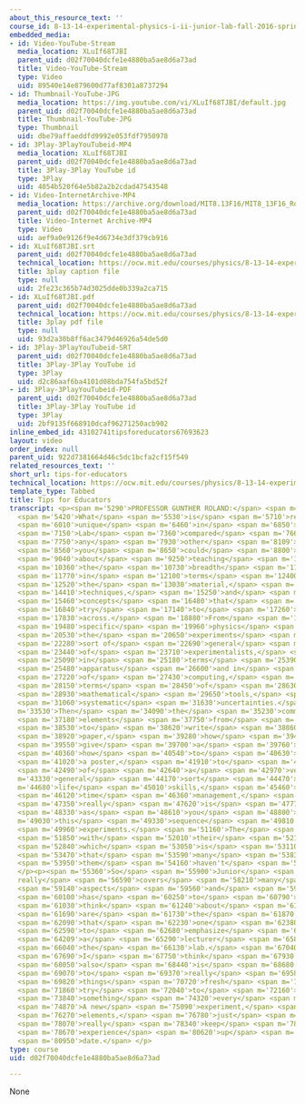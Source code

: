 ```yaml
---
about_this_resource_text: ''
course_id: 8-13-14-experimental-physics-i-ii-junior-lab-fall-2016-spring-2017
embedded_media:
- id: Video-YouTube-Stream
  media_location: XLuIf68TJBI
  parent_uid: d02f70040dcfe1e4880ba5ae8d6a73ad
  title: Video-YouTube-Stream
  type: Video
  uid: 89540e14e879600d77af8301a8737294
- id: Thumbnail-YouTube-JPG
  media_location: https://img.youtube.com/vi/XLuIf68TJBI/default.jpg
  parent_uid: d02f70040dcfe1e4880ba5ae8d6a73ad
  title: Thumbnail-YouTube-JPG
  type: Thumbnail
  uid: dbe79affaeddfd9992e053fdf7950978
- id: 3Play-3PlayYouTubeid-MP4
  media_location: XLuIf68TJBI
  parent_uid: d02f70040dcfe1e4880ba5ae8d6a73ad
  title: 3Play-3Play YouTube id
  type: 3Play
  uid: 4054b520f64e5b82a2b2cdad47543548
- id: Video-InternetArchive-MP4
  media_location: https://archive.org/download/MIT8.13F16/MIT8_13F16_Roland_Tips_for_Educators_300k.mp4
  parent_uid: d02f70040dcfe1e4880ba5ae8d6a73ad
  title: Video-Internet Archive-MP4
  type: Video
  uid: aef9a0e9126f9e4d6734e3df379cb916
- id: XLuIf68TJBI.srt
  parent_uid: d02f70040dcfe1e4880ba5ae8d6a73ad
  technical_location: https://ocw.mit.edu/courses/physics/8-13-14-experimental-physics-i-ii-junior-lab-fall-2016-spring-2017/instructor-insights/prof.-gunther-rolands-insights/tips-for-educators/XLuIf68TJBI.srt
  title: 3play caption file
  type: null
  uid: 2fe23c365b74d3025dde0b339a2ca715
- id: XLuIf68TJBI.pdf
  parent_uid: d02f70040dcfe1e4880ba5ae8d6a73ad
  technical_location: https://ocw.mit.edu/courses/physics/8-13-14-experimental-physics-i-ii-junior-lab-fall-2016-spring-2017/instructor-insights/prof.-gunther-rolands-insights/tips-for-educators/XLuIf68TJBI.pdf
  title: 3play pdf file
  type: null
  uid: 93d2a30b8ff6ac3479d46926a54de5d0
- id: 3Play-3PlayYouTubeid-SRT
  parent_uid: d02f70040dcfe1e4880ba5ae8d6a73ad
  title: 3Play-3Play YouTube id
  type: 3Play
  uid: d2c86aaf6ba4101d08bda754fa5bd52f
- id: 3Play-3PlayYouTubeid-PDF
  parent_uid: d02f70040dcfe1e4880ba5ae8d6a73ad
  title: 3Play-3Play YouTube id
  type: 3Play
  uid: 2bf9135f668910dcaf96271250acb902
inline_embed_id: 43102741tipsforeducators67693623
layout: video
order_index: null
parent_uid: 922d7381664d46c5dc1bcfa2cf15f549
related_resources_text: ''
short_url: tips-for-educators
technical_location: https://ocw.mit.edu/courses/physics/8-13-14-experimental-physics-i-ii-junior-lab-fall-2016-spring-2017/instructor-insights/prof.-gunther-rolands-insights/tips-for-educators
template_type: Tabbed
title: Tips for Educators
transcript: <p><span m='5290'>PROFESSOR GUNTHER ROLAND:</span> <span m='5355'>OK.</span>
  <span m='5420'>What</span> <span m='5530'>is</span> <span m='5710'>really</span>
  <span m='6010'>unique</span> <span m='6460'>in</span> <span m='6850'>Junior</span>
  <span m='7150'>Lab</span> <span m='7360'>compared</span> <span m='7660'>to</span>
  <span m='7750'>any</span> <span m='7930'>other</span> <span m='8109'>class that</span>
  <span m='8560'>you</span> <span m='8650'>could</span> <span m='8800'>think</span>
  <span m='9040'>about</span> <span m='9250'>teaching</span> <span m='10120'>is</span>
  <span m='10360'>the</span> <span m='10730'>breadth</span> <span m='11470'>both</span>
  <span m='11770'>in</span> <span m='12100'>terms</span> <span m='12400'>of</span>
  <span m='12520'>the</span> <span m='13030'>material,</span> <span m='14110'>the</span>
  <span m='14410'>techniques,</span> <span m='15250'>and</span> <span m='15410'>the</span>
  <span m='15460'>concepts</span> <span m='16480'>that</span> <span m='16690'>you</span>
  <span m='16840'>try</span> <span m='17140'>to</span> <span m='17260'>get</span>
  <span m='17830'>across.</span> <span m='18880'>From</span> <span m='19360'>the</span>
  <span m='19480'>specific</span> <span m='19960'>physics</span> <span m='20350'>of</span>
  <span m='20530'>the</span> <span m='20650'>experiments</span> <span m='21610'>to</span>
  <span m='22280'>sort of</span> <span m='22690'>general</span> <span m='23050'>tools</span>
  <span m='23440'>of</span> <span m='23710'>experimentalists,</span> <span m='24820'>both</span>
  <span m='25090'>in</span> <span m='25180'>terms</span> <span m='25390'>of</span>
  <span m='25480'>apparatus</span> <span m='26600'>and in</span> <span m='26920'>terms</span>
  <span m='27220'>of</span> <span m='27430'>computing,</span> <span m='28060'>in</span>
  <span m='28150'>terms</span> <span m='28450'>of</span> <span m='28630'>the</span>
  <span m='28930'>mathematical</span> <span m='29650'>tools,</span> <span m='30100'>understanding</span>
  <span m='31060'>systematic</span> <span m='31630'>uncertainties.</span> </p><p><span
  m='33530'>Then</span> <span m='34090'>the</span> <span m='35230'>communication</span>
  <span m='37180'>elements</span> <span m='37750'>from</span> <span m='38410'>how</span>
  <span m='38530'>to</span> <span m='38620'>write</span> <span m='38860'>a</span>
  <span m='38920'>paper,</span> <span m='39280'>how</span> <span m='39430'>to</span>
  <span m='39550'>give</span> <span m='39700'>a</span> <span m='39760'>talk,</span>
  <span m='40360'>how</span> <span m='40540'>to</span> <span m='40630'>prepare</span>
  <span m='41020'>a poster,</span> <span m='41910'>to</span> <span m='42310'>sort</span>
  <span m='42490'>of</span> <span m='42640'>a</span> <span m='42970'>very</span> <span
  m='43330'>general</span> <span m='44170'>sort</span> <span m='44470'>of</span> <span
  m='44680'>life</span> <span m='45010'>skills,</span> <span m='45460'>like</span>
  <span m='46120'>time</span> <span m='46360'>management,</span> <span m='47090'>which</span>
  <span m='47350'>really</span> <span m='47620'>is</span> <span m='47770'>critical</span>
  <span m='48330'>as</span> <span m='48610'>you</span> <span m='48800'>do</span> <span
  m='49030'>this</span> <span m='49330'>sequence</span> <span m='49810'>of</span>
  <span m='49960'>experiments.</span> <span m='51160'>The</span> <span m='51280'>collaboration</span>
  <span m='51850'>with</span> <span m='52010'>their</span> <span m='52120'>partners,</span>
  <span m='52840'>which</span> <span m='53050'>is</span> <span m='53110'>something</span>
  <span m='53470'>that</span> <span m='53590'>many</span> <span m='53830'>of</span>
  <span m='53950'>them</span> <span m='54160'>haven't</span> <span m='54490'>experienced.</span>
  </p><p><span m='55360'>So</span> <span m='55900'>Junior</span> <span m='56140'>Lab
  really</span> <span m='56590'>covers</span> <span m='58210'>many</span> <span m='58660'>different</span>
  <span m='59140'>aspects</span> <span m='59560'>and</span> <span m='59950'>one</span>
  <span m='60100'>has</span> <span m='60250'>to</span> <span m='60790'>really</span>
  <span m='61030'>think</span> <span m='61240'>about</span> <span m='61480'>which</span>
  <span m='61690'>are</span> <span m='61730'>the</span> <span m='61870'>ones</span>
  <span m='62090'>that</span> <span m='62230'>one</span> <span m='62380'>wants</span>
  <span m='62590'>to</span> <span m='62680'>emphasize</span> <span m='63960'>as</span>
  <span m='64209'>a</span> <span m='65290'>lecturer</span> <span m='65890'>in</span>
  <span m='66040'>the</span> <span m='66130'>lab.</span> <span m='67040'>And</span>
  <span m='67690'>I</span> <span m='67750'>think</span> <span m='67930'>it</span>
  <span m='68050'>also</span> <span m='68440'>is</span> <span m='68680'>important</span>
  <span m='69070'>to</span> <span m='69370'>really</span> <span m='69580'>keep</span>
  <span m='69820'>things</span> <span m='70720'>fresh</span> <span m='71140'>and</span>
  <span m='71860'>try</span> <span m='72040'>to</span> <span m='72160'>innovate</span>
  <span m='73840'>something</span> <span m='74320'>every</span> <span m='74660'>year.</span>
  <span m='74870'>A new</span> <span m='75090'>experiment,</span> <span m='76080'>new</span>
  <span m='76270'>elements,</span> <span m='76780'>just</span> <span m='77050'>to</span>
  <span m='78070'>really</span> <span m='78340'>keep</span> <span m='78580'>the</span>
  <span m='78670'>experience</span> <span m='80620'>up</span> <span m='80830'>to</span>
  <span m='80950'>date.</span> </p>
type: course
uid: d02f70040dcfe1e4880ba5ae8d6a73ad

---
```

None
